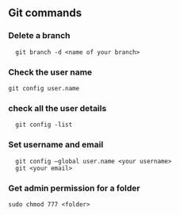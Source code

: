 ## Git commands
### Delete a branch
```Git Attributes
  git branch -d <name of your branch>
```  
### Check the user name
```
git config user.name
```  
### check all the user details
```
  git config -list
```  
### Set username and email 
```
  git config –global user.name <your username>
  git <your email>
```
### Get admin permission for a folder
```
sudo chmod 777 <folder>
```
